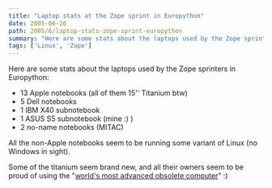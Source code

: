 ```yaml
---
title: "Laptop stats at the Zope sprint in Europython"
date: 2005-06-26
path: 2005/6/laptop-stats-zope-sprint-europython
summary: "Here are some stats about the laptops used by the Zope sprinters in Europython: 13 Apple notebooks (all of them 15'' Titanium btw) 5 Dell notebooks 1 IBM X40 subnotebook 1 ASUS S5 subnotebook (mine :) ) 2 no-name notebooks (MITAC) All the non-Apple notebooks seem to be running some variant of Linux (no Windows in sight)."
tags: ['Linux', 'Zope']
---
```


Here are some stats about the laptops used by the Zope sprinters in Europython:

<ul>
<li>13 Apple notebooks (all of them 15'' Titanium btw)</li>
<li>5 Dell notebooks</li>
<li>1 IBM X40 subnotebook<br></li>
<li>1 ASUS S5 subnotebook (mine :) )</li>
<li>2 no-name notebooks (MITAC)</li>
</ul> 
  
All the non-Apple notebooks seem to be running some variant of Linux (no 
Windows in sight).

Some of the titanium seem brand new, and all their owners seem to be proud 
of using the "<a href="http://www.pbs.org/cringely/pulpit/pulpit20050609.html">world's most
advanced obsolete computer</a>" :) 

